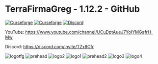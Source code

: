 # TerraFirmaGreg - 1.12.2 - GitHub

[![Curseforge](http://cf.way2muchnoise.eu/full_557242_downloads.svg)](https://www.curseforge.com/minecraft/modpacks/terrafirmagreg)  [![Curseforge](http://cf.way2muchnoise.eu/versions/For%20MC_557242_all.svg)](https://www.curseforge.com/minecraft/modpacks/terrafirmagreg) <a title="Join us on Discord!" href="https://discord.gg/TZx8Cfr"><img src="https://img.shields.io/discord/701354865217110096?label=TFG%20Discord&amp;logo=Discord&amp;style=?flat" alt="Discord"/></a>

YouTube: https://www.youtube.com/channel/UCuDptAueJ7YoIYMGafrH-Mw

Discord: https://discord.com/invite/TZx8Cfr

![logotfg](https://user-images.githubusercontent.com/52341158/131987786-bf99e1af-318c-4ed4-a6f8-c4617d692adb.png)
![prehead](https://user-images.githubusercontent.com/52341158/131987835-67e5f19f-1dad-4709-a146-68b917d1682f.png)
![logo2](https://user-images.githubusercontent.com/52341158/131987847-eab60672-2194-4c98-9ab6-3d2c29ec082d.png)
![logo1](https://user-images.githubusercontent.com/52341158/170833134-e87acd9c-ae5b-476f-811e-2c363f2facf2.png)
![prehead2](https://user-images.githubusercontent.com/52341158/131987908-26511634-94cb-4db5-830e-5e9c44d03f9b.png)
![logo3](https://user-images.githubusercontent.com/52341158/131987918-3398055a-1b8d-499e-8bfe-aa8a791e9aa8.png)
![logo4](https://user-images.githubusercontent.com/52341158/131987975-d574ae23-9de0-464f-9007-c8eccd0e1d09.png)



